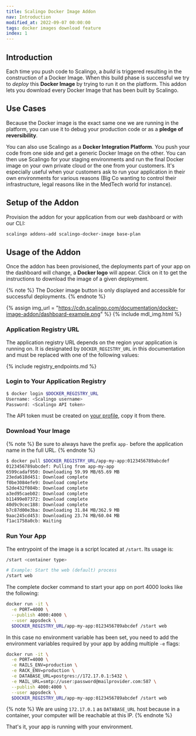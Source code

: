 ```yaml
---
title: Scalingo Docker Image Addon
nav: Introduction
modified_at: 2022-09-07 00:00:00
tags: docker images download feature
index: 1
---
```


## Introduction

Each time you push code to Scalingo, a *build* is triggered resulting in the
construction of a Docker Image.
When this build phase is successful we try to *deploy* this **Docker Image**
by trying to run it on the platform. This addon lets you download every Docker
Image that has been built by Scalingo.

## Use Cases

Because the Docker image is the exact same one we are running in the platform,
you can use it to debug your production code or as a **pledge of reversibility**.

You can also use Scalingo as a **Docker Integration Platform**.
You push your code from one side and get a generic Docker Image on the other.
You can then use Scalingo for your staging environments and run the final
Docker image on your own private cloud or the one from your customers.
It's especially useful when your customers ask to run your application in their
own environments for various reasons
(Big Co wanting to control their infrastructure,
legal reasons like in the MedTech world for instance).

## Setup of the Addon

Provision the addon for your application from our web dashboard or with our CLI:

```bash
scalingo addons-add scalingo-docker-image base-plan
```

## Usage of the Addon

Once the addon has been provisioned, the deployments part of your app on the
dashboard will change, a **Docker logo** will appear.
Click on it to get the instructions to download the image of a given deployment.

{% note %}
  The Docker image button is only displayed and accessible for successful deployments.
{% endnote %}

{% assign img_url = "https://cdn.scalingo.com/documentation/docker-image-addon/dashboard-example.png" %}
{% include mdl_img.html %}

### Application Registry URL

The application registry URL depends on the region your application is running on.
It is designated by `DOCKER_REGISTRY_URL` in this documentation and must be replaced with one of the following values:

{% include registry_endpoints.md %}

### Login to Your Application Registry

```bash
$ docker login $DOCKER_REGISTRY_URL
Username: <Scalingo username>
Password: <Scalingo API token>
```

The API token must be created on
[your profile](https://dashboard.scalingo.com/account/tokens),
copy it from there.

### Download Your Image

{% note %}
  Be sure to always have the prefix `app-` before the application name in the full URL.
{% endnote %}

```bash
$ docker pull $DOCKER_REGISTRY_URL/app-my-app:0123456789abcdef
0123456789abcdef: Pulling from app-my-app
6599cadaf950: Downloading 59.99 MB/65.69 MB
23eda618d451: Download complete
f0be3084efe9: Download complete
52de432f084b: Download complete
a3ed95caeb02: Download complete
b11499e07372: Download complete
40d9c9cec188: Download complete
b7c87d00e3ba: Downloading 31.84 MB/362.9 MB
9aac245cd453: Downloading 23.74 MB/60.04 MB
f1ac1758a0cb: Waiting
```

### Run Your App

The entrypoint of the image is a script located at `/start`. Its usage is:

```bash
/start <container type>

# Example: Start the web (default) process
/start web
```

The complete docker command to start your app on port 4000 looks like the following:

```bash
docker run -it \
  -e PORT=4000 \
  --publish 4000:4000 \
  --user appsdeck \
  $DOCKER_REGISTRY_URL/app-my-app:0123456789abcdef /start web
```

In this case no environment variable has been set, you need to add the
environment variables required by your app by adding multiple `-e` flags:

```bash
docker run -it \
  -e PORT=4000 \
  -e RAILS_ENV=production \
  -e RACK_ENV=production \
  -e DATABASE_URL=postgres://172.17.0.1:5432 \
  -e MAIL_URL=smtp://user:password@mailprovider.com:587 \
  --publish 4000:4000 \
  --user appsdeck \
  $DOCKER_REGISTRY_URL/app-my-app:0123456789abcdef /start web
```

{% note %}
  We are using `172.17.0.1` as `DATABASE_URL` host because in a container,
  your computer will be reachable at this IP.
{% endnote %}

That's it, your app is running with your environment.
